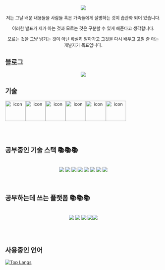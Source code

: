 <div align="center">
<img src="https://capsule-render.vercel.app/api?type=waving&color=auto&height=150&section=header&fontSize=30&animation=twinkling&text=안녕하세요!%20발표하는%20백엔드%20개발자%20김민섭입니다%20🙋‍">

   저는 그날 배운 내용들을 사람들 혹은 가족들에게 설명하는 것이 습관화 되어 있습니다.
  
   이러한 발표가 제가 아는 것과 모르는 것은 구분할 수 있게 해준다고 생각합니다.
  
   모르는 것을 그냥 넘기는 것이 아닌 확실히 알아가고 그것을 다시 배우고 고칠 줄 아는 개발자가 목표입니다.
  </div>

## 블로그
<div align="center"><p><a href="https://velog.io/@keeper1826" target="_blank">
<img src="https://img.shields.io/badge/Velog-20C997?style=flat&logo=Velog&logoColor=white&labelColor=%20C997"/></a></p>
</div>

## 기술
<div style="display: flex; align-items: flex-start;"><div align="center"><div style="display: flex; align-items: flex-start;"><div style="display: flex; align-items: flex-start;"><img src="https://techstack-generator.vercel.app/js-icon.svg" alt="icon" width="65" height="65" /><img src="https://techstack-generator.vercel.app/ts-icon.svg" alt="icon" width="65" height="65" /><img src="https://techstack-generator.vercel.app/restapi-icon.svg" alt="icon" width="65" height="65" /></div><div style="display: flex; align-items: flex-start;"><img src="https://techstack-generator.vercel.app/mysql-icon.svg" alt="icon" width="65" height="65" /><img src="https://techstack-generator.vercel.app/jest-icon.svg" alt="icon" width="65" height="65" /><img src="https://techstack-generator.vercel.app/github-icon.svg" alt="icon" width="65" height="65" /></div></div></div></div>

<br/><br/>

## 공부중인 기술 스택 📚📚📚
<br/>

<div align="center"><img src="https://img.shields.io/badge/-JavaScript-%23F7DF1C?style=flat&logo=javascript&logoColor=000000&labelColor=%23F7DF1C&color=%23FFCE5A">   <img src="https://img.shields.io/badge/TypeScript-3178C6?style=flat&logo=TypeScript&logoColor=blue&labelColor=white">   <img src="https://img.shields.io/badge/Express-000000?style=flat&logo=Express&logoColor=white">   <img src="https://img.shields.io/badge/-Nodejs-43853d?style=flat&logo=Node.js&logoColor=white">   <img src="https://img.shields.io/badge/NestJS-E0234E?style=flat&logo=NestJS&logoColor=E0234E&labelColor=white">   <img src="https://img.shields.io/badge/MongoDB-47A248?style=flat&logo=MongoDB&logoColor=white">   <img src="https://img.shields.io/badge/MySQL-4479A1?style=flat&logo=MySQL&logoColor=white">   <img src="https://img.shields.io/badge/-Git-F05032?style=flat&logo=git&logoColor=ffffff">
  </div>
<br/><br/>

## 공부하는데 쓰는 플랫폼 📚📚📚
<br/>

<div align="center"><img src="https://img.shields.io/badge/Slack-4A154B?style=flat&logo=Slack&logoColor=white">   <img src="https://img.shields.io/badge/AWS-232F3E?style=flat&logo=Amazon%20AWS&logoColor=white">   <img src="https://img.shields.io/badge/Notion-FFFFFF?style=flat&logo=Notion&logoColor=black">   <img src="https://img.shields.io/badge/Visual Studio Code-4479A1?style=flat&logo=Visual Studio Code&logoColor=white"><img src="https://img.shields.io/badge/Velog-20C997?style=flat&logo=Velog&logoColor=white&labelColor=%20C997"/></div>

<br/><br/>

## 사용중인 언어

 [![Top Langs](https://github-readme-stats.vercel.app/api/top-langs/?username=striker1826&langs_count=2)](https://github.com/striker1826/github-readme-stats)


  

